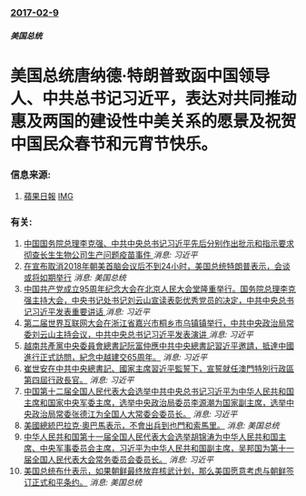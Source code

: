 ### [2017-02-9](/news/2017/02/9/index.md)

##### 美国总统
# 美国总统唐纳德·特朗普致函中国领导人、中共总书记习近平，表达对共同推动惠及两国的建设性中美关系的愿景及祝贺中国民众春节和元宵节快乐。 




### 信息来源:

1. [蘋果日報](http://m.appledaily.com.tw/realtimenews/article/new/20170209/1052122//) [IMG](https://img.appledaily.com.tw/images/ReNews/20170209/640_cf44fa55947667e79f3b304feaf62585.jpg)

### 有关:

1. [中国国务院总理李克强、中共中央总书记习近平先后分别作出批示和指示要求彻查长生生物公司生产问题疫苗事件 ](/zh/news/2018/07/23/中国国务院总理李克强-中共中央总书记习近平先后分别作出批示和指示要求彻查长生生物公司生产问题疫苗事件.md) _消息: 习近平_
2. [在宣布取消2018年朝美首脑会议后不到24小时，美国总统特朗普表示，会谈或将如期举行](/zh/news/2018/05/25/在宣布取消2018年朝美首脑会议后不到24小时-美国总统特朗普表示-会谈或将如期举行.md) _消息: 美国总统_
3. [中国共产党成立95周年纪念大会在北京人民大会堂隆重举行。国务院总理李克强主持大会，中央书记处书记刘云山宣读表彰优秀党员的决定，中共中央总书记习近平发表重要讲话 ](/zh/news/2016/07/1/中国共产党成立95周年纪念大会在北京人民大会堂隆重举行-国务院总理李克强主持大会-中央书记处书记刘云山宣读表彰优秀党员的.md) _消息: 习近平_
4. [第二届世界互联网大会在浙江省嘉兴市桐乡市乌镇镇举行，中共中央政治局常委刘云山主持会议，中共中央总书记习近平发表演讲 ](/zh/news/2015/12/16/第二届世界互联网大会在浙江省嘉兴市桐乡市乌镇镇举行-中共中央政治局常委刘云山主持会议-中共中央总书记习近平发表演讲.md) _消息: 习近平_
5. [越南共產黨中央委員會總書記阮富仲應中共中央總書記習近平邀請，抵達中國進行正式訪問，紀念中越建交65周年。](/zh/news/2015/04/7/越南共產黨中央委員會總書記阮富仲應中共中央總書記習近平邀請-抵達中國進行正式訪問-紀念中越建交65周年.md) _消息: 习近平_
6. [崔世安在中共中央總書記、國家主席習近平監誓下，宣誓就任澳門特別行政區第四屆行政長官。](/zh/news/2014/12/20/崔世安在中共中央總書記-國家主席習近平監誓下-宣誓就任澳門特別行政區第四屆行政長官.md) _消息: 习近平_
7. [ 中国第十二届全国人民代表大会选举中共中央总书记习近平为中华人民共和国主席和国家中央军委主席，选举中央政治局委员李源潮为国家副主席，选举中央政治局常委张德江为全国人大常委会委员长。](/zh/news/2013/03/14/中国第十二届全国人民代表大会选举中共中央总书记习近平为中华人民共和国主席和国家中央军委主席-选举中央政治局委员李源潮为.md) _消息: 习近平_
8. [ 美國總統巴拉克·奧巴馬表示，不會出兵到也門和索馬里。](/zh/news/2010/01/10/美國總統巴拉克-奧巴馬表示-不會出兵到也門和索馬里.md) _消息: 美国总统_
9. [中华人民共和国第十一届全国人民代表大会选举胡锦涛为中华人民共和国主席、中央军事委员会主席，习近平为中华人民共和国副主席，吴邦国为第十一届全国人民代表大会常务委员会委员长。](/zh/news/2008/03/15/中华人民共和国第十一届全国人民代表大会选举胡锦涛为中华人民共和国主席-中央军事委员会主席-习近平为中华人民共和国副主席.md) _消息: 习近平_
10. [美国总统布什表示，如果朝鲜最终放弃核武计划，那么美国愿意考虑与朝鲜签订正式和平条约。](/zh/news/2007/09/7/美国总统布什表示-如果朝鲜最终放弃核武计划-那么美国愿意考虑与朝鲜签订正式和平条约.md) _消息: 美国总统_
